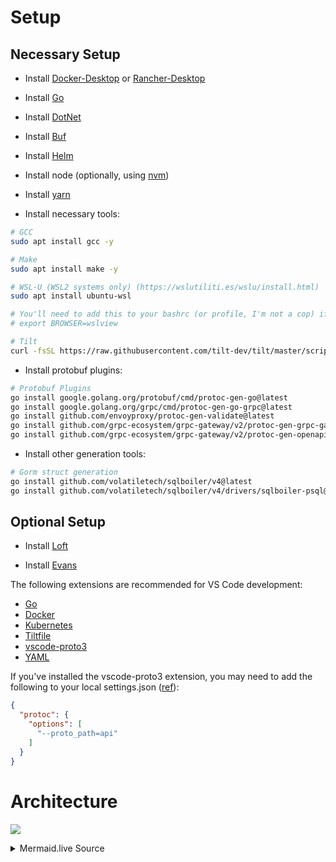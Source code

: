 # Setup

## Necessary Setup

* Install [Docker-Desktop](https://www.docker.com/products/docker-desktop/) or [Rancher-Desktop](https://rancherdesktop.io/)

* Install [Go](https://go.dev/doc/install)

* Install [DotNet](https://docs.microsoft.com/en-us/dotnet/core/install/linux-ubuntu#2004)

* Install [Buf](https://docs.buf.build/installation)

* Install [Helm](https://helm.sh/docs/intro/install/)

* Install node (optionally, using [nvm](https://github.com/nvm-sh/nvm/blob/master/README.md#installing-and-updating))

* Install [yarn](https://classic.yarnpkg.com/lang/en/docs/install/)

* Install necessary tools:
```bash
# GCC
sudo apt install gcc -y

# Make
sudo apt install make -y

# WSL-U (WSL2 systems only) (https://wslutiliti.es/wslu/install.html)
sudo apt install ubuntu-wsl

# You'll need to add this to your bashrc (or profile, I'm not a cop) if you've installed WSL-U:
# export BROWSER=wslview

# Tilt
curl -fsSL https://raw.githubusercontent.com/tilt-dev/tilt/master/scripts/install.sh | bash
```

* Install protobuf plugins:
```bash
# Protobuf Plugins
go install google.golang.org/protobuf/cmd/protoc-gen-go@latest
go install google.golang.org/grpc/cmd/protoc-gen-go-grpc@latest
go install github.com/envoyproxy/protoc-gen-validate@latest
go install github.com/grpc-ecosystem/grpc-gateway/v2/protoc-gen-grpc-gateway@latest
go install github.com/grpc-ecosystem/grpc-gateway/v2/protoc-gen-openapiv2@latest
```

* Install other generation tools:
```bash
# Gorm struct generation
go install github.com/volatiletech/sqlboiler/v4@latest
go install github.com/volatiletech/sqlboiler/v4/drivers/sqlboiler-psql@latest
```

## Optional Setup

* Install [Loft](https://loft.sh/docs/getting-started/install/cli)

* Install [Evans](https://github.com/ktr0731/evans#readme)

The following extensions are recommended for VS Code development:
* [Go](https://marketplace.visualstudio.com/items?itemName=golang.Go)
* [Docker](https://marketplace.visualstudio.com/items?itemName=ms-azuretools.vscode-docker)
* [Kubernetes](https://marketplace.visualstudio.com/items?itemName=ms-kubernetes-tools.vscode-kubernetes-tools)
* [Tiltfile](https://marketplace.visualstudio.com/items?itemName=tilt-dev.Tiltfile)
* [vscode-proto3](https://marketplace.visualstudio.com/items?itemName=zxh404.vscode-proto3)
* [YAML](https://marketplace.visualstudio.com/items?itemName=redhat.vscode-yaml)

If you've installed the vscode-proto3 extension, you may need to add the following to your local
settings.json ([ref](https://github.com/zxh0/vscode-proto3/issues/31#issuecomment-409175121)):
```json
{
  "protoc": {
    "options": [
      "--proto_path=api"
    ]
  }
}
```

# Architecture

[![](https://mermaid.ink/img/pako:eNp1kU1vwjAMhv9KlNMmgbj3MAlavm5osFPDIW1cGkESljibJsR_n9t0AiTWS6s8r5_Y9YXXTgHP-MHLc8t2hbCMnmkpxEcAz3ZeNo2uJ3s2HjNtNWqJwIh8EQzoQRptDwTf2Gwo7ZIBrGK1M0bS-w4W5Qwsti70vpMOCJah6yNzurPQoXZe3a5NZSFWqb9lvkkns8t0s752ksb5b0klt2Y8fEYI2Evz8t05s3X1EXCQFU8bXAzee-UD70V5OhlMiy58jhXN0T6Ely_lJlaTbaz2rym66svXtnFPJl-mTP4v6bs6ADJPElpDk-gqURpFWD7iBryRWtEyLx0QHFswIHhGn0r6o-DCXikXz4qWOFcanedZI08BRlxGdNsfW_MMfYS_UKEl_XgzpK6_kkSufA)](https://mermaid.live/edit#pako:eNp1kU1vwjAMhv9KlNMmgbj3MAlavm5osFPDIW1cGkESljibJsR_n9t0AiTWS6s8r5_Y9YXXTgHP-MHLc8t2hbCMnmkpxEcAz3ZeNo2uJ3s2HjNtNWqJwIh8EQzoQRptDwTf2Gwo7ZIBrGK1M0bS-w4W5Qwsti70vpMOCJah6yNzurPQoXZe3a5NZSFWqb9lvkkns8t0s752ksb5b0klt2Y8fEYI2Evz8t05s3X1EXCQFU8bXAzee-UD70V5OhlMiy58jhXN0T6Ely_lJlaTbaz2rym66svXtnFPJl-mTP4v6bs6ADJPElpDk-gqURpFWD7iBryRWtEyLx0QHFswIHhGn0r6o-DCXikXz4qWOFcanedZI08BRlxGdNsfW_MMfYS_UKEl_XgzpK6_kkSufA)

<details>
<summary>Mermaid.live Source</summary>
```
graph TD
    A[\User Traffic/] -- initiate server streaming --> B
    A -- send command --> B
    D[Benthos] -- listen to --> E[\Discord Traffic/]
    subgraph GCP
    B{API} -- forward streaming request --> C[RoomSocket]
    D -- send command --> F
    B -- forward command --> F[RoomCommand]
    F -- publish command --> G([Pub/Sub])
    H[RoomInfo] -- listen to --> G
    C -- listen to --> G
    B -- get room info --> H
    end
```
</details>
